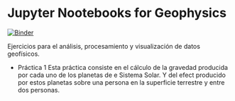 # Jupyter Nootebooks for Geophysics

[![Binder](https://mybinder.org/badge_logo.svg)](https://mybinder.org/v2/gh/ladominguez/Jupyter_Geophysics/master)

Ejercicios para el análisis, procesamiento y visualización de datos geofísicos. 
* Práctica 1
  Esta práctica consiste en el cálculo de la gravedad producida por cada uno de los planetas de e Sistema Solar. Y del efect producido por estos planetas sobre una persona en la superficie terrestre y entre dos personas. 
